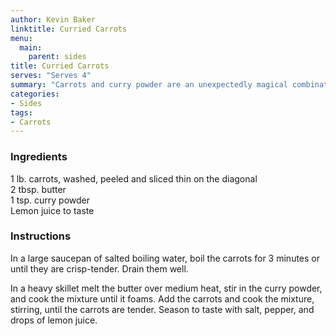 ```yaml
---
author: Kevin Baker
linktitle: Curried Carrots
menu:
  main:
    parent: sides
title: Curried Carrots
serves: "Serves 4"
summary: "Carrots and curry powder are an unexpectedly magical combination."
categories:
- Sides
tags:
- Carrots
---
```

### Ingredients

<div class="ingredient-list">

1 lb. carrots, washed, peeled and sliced thin on the diagonal  
2 tbsp. butter  
1 tsp. curry powder  
Lemon juice to taste   

</div>

### Instructions
In a large saucepan of salted boiling water, boil the carrots for 3 minutes or until they are crisp-tender. Drain them well.

In a heavy skillet melt the butter over medium heat, stir in the curry powder, and cook the mixture until it foams. Add the carrots and cook the mixture, stirring, until the carrots are tender. Season to taste with salt, pepper, and drops of lemon juice.